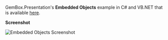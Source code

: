 GemBox.Presentation's **Embedded Objects** example in C# and VB.NET that is available [here](https://www.gemboxsoftware.com/presentation/examples/powerpoint-embedded-objects/702).

**Screenshot**

![Embedded Objects Screenshot](https://www.gemboxsoftware.com/Presentation/Examples/Content/Preservation/EmbeddedObjects/EmbeddedObjects.png)